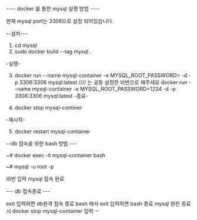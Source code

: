 


---- docker 를 통한 mysql 실행 방법 ----

현재 mysql port는 3306으로 설정 되어있습니다.

--설치---
1. cd mysql
2. sudo docker build --tag mysql .

-실행-

3. docker run --name mysql-container -e MYSQL_ROOT_PASSWORD=<password> -d -p 3306:3306 mysql:latest ////<password> 는 공동 설정한 비번으로 해주세요
docker run --name mysql-container -e MYSQL_ROOT_PASSWORD=1234 -d -p 3306:3306 mysql:latest
-종료-

4. docker stop mysql-continer

-재시작-

5. docker restart mysql-container


--db 접속을 위한 bash 방법 ---
  
~# docker exec -it mysql-container bash
  

~# mysql -u root -p
  

비번 입력 mysql 접속 완료



--- db 접속종료 ---

exit 입력하면 db원격 접속 종료
bash 에서 exit 입력하면 bash 종료
mysql 완전 종료시 docker stop mysql-container 입력
ㅡ
